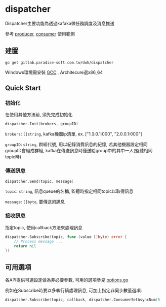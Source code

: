 # dispatcher

Dispatcher主要功能為透過kafaka做任務調度及消息推送

參考 [producer](./examples/producer/main.go), [consumer](./examples/consumer/main.go) 使用範例

## 建置

`go get gitlab.paradise-soft.com.tw/dwh/dispatcher`

Windows環境需安裝 [GCC](./build/mingw-w64-install.exe) , Architecure選x86_64

## Quick Start

### 初始化
在使用其他方法前, 須先完成初始化

```go
dispatcher.Init(brokers, groupID)
```
`brokers`: `[]string`, kafka機器ip清單, ex. ["1.0.0.1:000", "2.0.0.1:000"]

`groupID`: `string`, 群組代號, 用以紀錄消費訊息的紀錄, 若其他機器設定相同groupID會組成群組, kafka在傳送訊息時僅送給group中的其中一人(監聽相同topic時)

### 傳送訊息

```go
dispatcher.Send(topic, message)
```

`topic`: `string`, 訊息queue的名稱, 監聽時指定相同topic以取得訊息

`message`: `[]byte`, 要傳送的訊息

### 接收訊息
指定topic, 使用callback方法來處理訊息

```go
dispatcher.Subscribe(topic, func (value []byte) error {
	// Process message ...
	return nil
})
```

## 可用選項

各API提供可選設定做為非必要參數, 可用的選項參見 [options.go](./options.go)

例如在Subscribe時要以多執行續處理訊息, 可加上指定非同步數量選項:

```go
dispatcher.Subscribe(topic, callback, dispatcher.ConsumerSetAsyncNum(5))
```